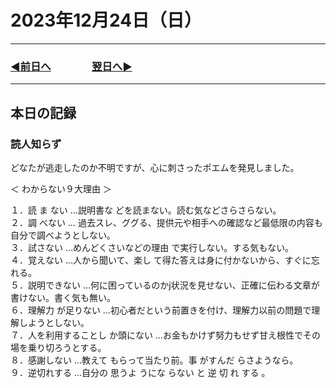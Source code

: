 # 2023年12月24日（日）

---

### [◀️前日へ](https://github.com/yuasys/chatty-journal/blob/main/2023/12/2023-12-23.md)&emsp;&emsp;&emsp;&emsp;[翌日へ▶️](https://github.com/yuasys/chatty-journal/blob/main/2023/12/2023-12-25.md)

---

## 本日の記録

### 読人知らず
どなたが逃走したのか不明ですが、心に刺さったポエムを発見しました。  

＜ わからない９大理由 ＞

１．読 ま ない …説明書な どを読まない。読む気などさらさらない｡  
２．調 べない … 過去スレ、ググる、提供元や相手への確認など最低限の内容も自分で調べようとしない｡  
３．試さない …めんどくさいなどの理由 で実行しない。する気もない｡  
４．覚えない …人から聞いて、楽し て得た答えは身に付かないから、すぐに忘れる。  
５．説明できない …何に困っているのかj状況を見せない、正確に伝わる文章が書けない。書く気も無い。  
６．理解力 が足りない …初心者だという前置きを付け、理解力以前の問題で理解しようとしない｡  
７．人を利用することし か頭にない …お金もかけず努力もせず甘え根性でその場を乗り切ろうとする｡  
８．感謝しない …教えて もらって当たり前。事 がすんだ らさようなら｡  
９．逆切れする …自分の 思うよ うにな らない と 逆 切 れ する ｡  
